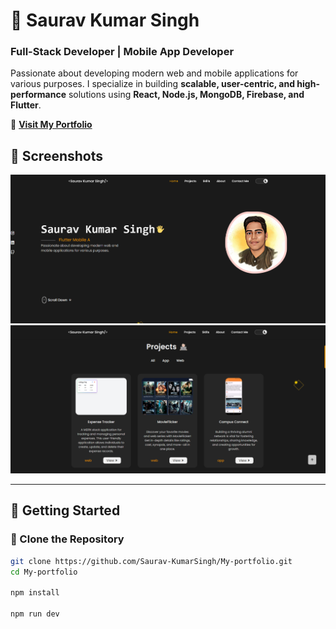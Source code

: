 # 🌟 Saurav Kumar Singh  

### Full-Stack Developer | Mobile App Developer  

Passionate about developing modern web and mobile applications for various purposes. I specialize in building **scalable, user-centric, and high-performance** solutions using **React, Node.js, MongoDB, Firebase, and Flutter**.  

🔗 **[Visit My Portfolio](https://portfolio-sks-git-main-saurav-kumar-singhs-projects.vercel.app/)**  

## 📸 Screenshots  
<img src="Images/screenshorts/home.png" alt="portfolio"/>
<img src="Images/screenshorts/image.png" alt="portfolio"/>

---

## 🚀 Getting Started  

### 🔹 Clone the Repository  
```bash
git clone https://github.com/Saurav-KumarSingh/My-portfolio.git
cd My-portfolio

npm install  

npm run dev
